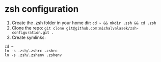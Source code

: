 zsh configuration
===
 
1. Create the .zsh folder in your home dir:
`cd ~ && mkdir .zsh && cd .zsh`
2. Clone the repo:
`git clone git@github.com:michalvalasek/zsh-configuration.git .`
3. Create symlinks:
```
cd ~
ln -s .zsh/.zshrc .zshrc
ln -s .zsh/.zshenv .zshenv
```
